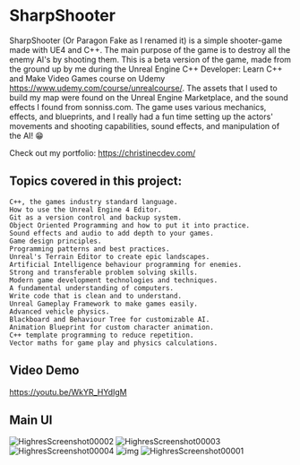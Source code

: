 # SharpShooter
SharpShooter (Or Paragon Fake as I renamed it) is a simple shooter-game made with UE4 and C++. The main purpose of the game is to destroy all the enemy AI's by shooting them. This is a beta version of the game, made from the ground up by me during the Unreal Engine C++ Developer: Learn C++ and Make Video Games course on Udemy https://www.udemy.com/course/unrealcourse/. The assets that I used to build my map were found on the Unreal Engine Marketplace, and the sound effects I found from sonniss.com. The game uses various mechanics, effects, and blueprints, and I really had a fun time setting up the actors' movements and shooting capabilities, sound effects, and manipulation of the AI! 😁

Check out my portfolio: https://christinecdev.com/

## Topics covered in this project:
    C++, the games industry standard language.
    How to use the Unreal Engine 4 Editor.
    Git as a version control and backup system.
    Object Oriented Programming and how to put it into practice.
    Sound effects and audio to add depth to your games.
    Game design principles.
    Programming patterns and best practices.
    Unreal's Terrain Editor to create epic landscapes.
    Artificial Intelligence behaviour programming for enemies.
    Strong and transferable problem solving skills.
    Modern game development technologies and techniques.
    A fundamental understanding of computers.
    Write code that is clean and to understand.
    Unreal Gameplay Framework to make games easily.
    Advanced vehicle physics.
    Blackboard and Behaviour Tree for customizable AI.
    Animation Blueprint for custom character animation.
    C++ template programming to reduce repetition.
    Vector maths for game play and physics calculations.
 
## Video Demo
https://youtu.be/WkYR_HYdIgM

## Main UI
![HighresScreenshot00002](https://user-images.githubusercontent.com/87696858/161436428-5d345086-6b60-409e-b42d-d62780dde1c1.png)
![HighresScreenshot00003](https://user-images.githubusercontent.com/87696858/161436433-ce4d36a7-2e83-4e5a-9f48-029cb46467fd.png)
![HighresScreenshot00004](https://user-images.githubusercontent.com/87696858/161436435-be8578fa-36d7-4be0-a573-677e50b13ad3.png)
![img](https://user-images.githubusercontent.com/87696858/161436436-392f8cc0-9f22-4037-90a3-abe9ee8f103f.png)
![HighresScreenshot00001](https://user-images.githubusercontent.com/87696858/161436437-5acb2e2e-b8be-4341-a110-25b36d05f32f.png)
